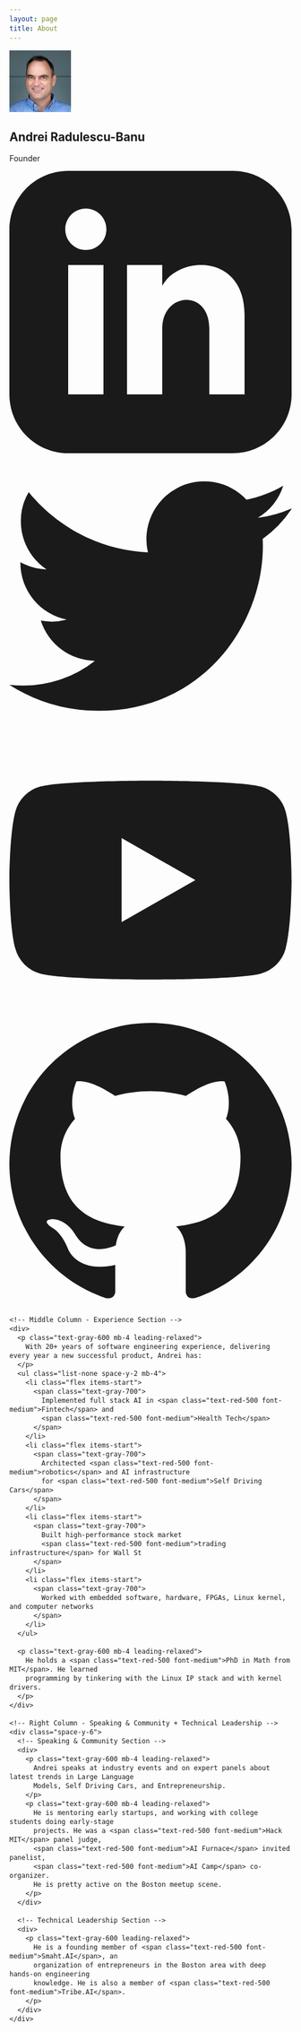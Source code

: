 ```yaml
---
layout: page
title: About
---
```


<div class="bg-white rounded-lg shadow-lg p-8">
  <div class="grid md:grid-cols-3 gap-8 items-start">
    <!-- Left Column - Photo and Name -->
    <div class="text-center md:text-left">
      <div class="w-48 h-48 md:w-64 md:h-64 mx-auto md:mx-0 mb-6 relative">
        <img src="/assets/images/andrei.jpg" alt="Andrei Radulescu-Banu" 
             class="w-full h-full object-cover rounded-full">
      </div>
      <h2 class="text-2xl font-bold text-gray-900 mb-2">Andrei Radulescu-Banu</h2>
      <p class="text-lg text-gray-600 mb-4">Founder</p>
      <!-- Social Links -->
      <div class="flex justify-center md:justify-start space-x-4">
        <a href="https://www.linkedin.com/in/andrei-radulescu-banu" target="_blank" rel="noopener noreferrer" 
           class="text-gray-600 hover:text-blue-600 transition-colors">
          <svg class="w-6 h-6" fill="currentColor" viewBox="0 0 24 24">
            <path d="M19 0h-14c-2.761 0-5 2.239-5 5v14c0 2.761 2.239 5 5 5h14c2.761 0 5-2.239 5-5v-14c0-2.761-2.239-5-5-5zm-11 19h-3v-11h3v11zm-1.5-12.268c-.966 0-1.75-.79-1.75-1.764s.784-1.764 1.75-1.764 1.75.79 1.75 1.764-.783 1.764-1.75 1.764zm13.5 12.268h-3v-5.604c0-3.368-4-3.113-4 0v5.604h-3v-11h3v1.765c1.396-2.586 7-2.777 7 2.476v6.759z"/>
          </svg>
        </a>
        <a href="https://x.com/bitdribble" target="_blank" rel="noopener noreferrer" 
           class="text-gray-600 hover:text-blue-400 transition-colors">
          <svg class="w-6 h-6" fill="currentColor" viewBox="0 0 24 24">
            <path d="M23.953 4.57a10 10 0 01-2.825.775 4.958 4.958 0 002.163-2.723c-.951.555-2.005.959-3.127 1.184a4.92 4.92 0 00-8.384 4.482C7.69 8.095 4.067 6.13 1.64 3.162a4.822 4.822 0 00-.666 2.475c0 1.71.87 3.213 2.188 4.096a4.904 4.904 0 01-2.228-.616v.06a4.923 4.923 0 003.946 4.827 4.996 4.996 0 01-2.212.085 4.936 4.936 0 004.604 3.417 9.867 9.867 0 01-6.102 2.105c-.39 0-.779-.023-1.17-.067a13.995 13.995 0 007.557 2.209c9.053 0 13.998-7.496 13.998-13.985 0-.21 0-.42-.015-.63A9.935 9.935 0 0024 4.59z"/>
          </svg>
        </a>
        <a href="https://www.youtube.com/@AndreiRadulescuBanu" target="_blank" rel="noopener noreferrer" 
           class="text-gray-600 hover:text-red-600 transition-colors">
          <svg class="w-6 h-6" fill="currentColor" viewBox="0 0 24 24">
            <path d="M23.498 6.186a3.016 3.016 0 0 0-2.122-2.136C19.505 3.545 12 3.545 12 3.545s-7.505 0-9.377.505A3.017 3.017 0 0 0 .502 6.186C0 8.07 0 12 0 12s0 3.93.502 5.814a3.016 3.016 0 0 0 2.122 2.136c1.871.505 9.376.505 9.376.505s7.505 0 9.377-.505a3.015 3.015 0 0 0 2.122-2.136C24 15.93 24 12 24 12s0-3.93-.502-5.814zM9.545 15.568V8.432L15.818 12l-6.273 3.568z"/>
          </svg>
        </a>
        <a href="https://github.com/andrei-radulescu-banu" target="_blank" rel="noopener noreferrer" 
           class="text-gray-600 hover:text-gray-900 transition-colors">
          <svg class="w-6 h-6" fill="currentColor" viewBox="0 0 24 24">
            <path d="M12 0c-6.626 0-12 5.373-12 12 0 5.302 3.438 9.8 8.207 11.387.599.111.793-.261.793-.577v-2.234c-3.338.726-4.033-1.416-4.033-1.416-.546-1.387-1.333-1.756-1.333-1.756-1.089-.745.083-.729.083-.729 1.205.084 1.839 1.237 1.839 1.237 1.07 1.834 2.807 1.304 3.492.997.107-.775.418-1.305.762-1.604-2.665-.305-5.467-1.334-5.467-5.931 0-1.311.469-2.381 1.236-3.221-.124-.303-.535-1.524.117-3.176 0 0 1.008-.322 3.301 1.23.957-.266 1.983-.399 3.003-.404 1.02.005 2.047.138 3.006.404 2.291-1.552 3.297-1.23 3.297-1.23.653 1.653.242 2.874.118 3.176.77.84 1.235 1.911 1.235 3.221 0 4.609-2.807 5.624-5.479 5.921.43.372.823 1.102.823 2.222v3.293c0 .319.192.694.801.576 4.765-1.589 8.199-6.086 8.199-11.386 0-6.627-5.373-12-12-12z"/>
          </svg>
        </a>
      </div>
    </div>
    
    <!-- Middle Column - Experience Section -->
    <div>
      <p class="text-gray-600 mb-4 leading-relaxed">
        With 20+ years of software engineering experience, delivering every year a new successful product, Andrei has:
      </p>
      <ul class="list-none space-y-2 mb-4">
        <li class="flex items-start">
          <span class="text-gray-700">
            Implemented full stack AI in <span class="text-red-500 font-medium">Fintech</span> and 
            <span class="text-red-500 font-medium">Health Tech</span>
          </span>
        </li>
        <li class="flex items-start">
          <span class="text-gray-700">
            Architected <span class="text-red-500 font-medium">robotics</span> and AI infrastructure 
            for <span class="text-red-500 font-medium">Self Driving Cars</span>
          </span>
        </li>
        <li class="flex items-start">
          <span class="text-gray-700">
            Built high-performance stock market 
            <span class="text-red-500 font-medium">trading infrastructure</span> for Wall St
          </span>
        </li>
        <li class="flex items-start">
          <span class="text-gray-700">
            Worked with embedded software, hardware, FPGAs, Linux kernel, and computer networks
          </span>
        </li>
      </ul>
      
      <p class="text-gray-600 mb-4 leading-relaxed">
        He holds a <span class="text-red-500 font-medium">PhD in Math from MIT</span>. He learned 
        programming by tinkering with the Linux IP stack and with kernel drivers.
      </p>
    </div>

    <!-- Right Column - Speaking & Community + Technical Leadership -->
    <div class="space-y-6">
      <!-- Speaking & Community Section -->
      <div>
        <p class="text-gray-600 mb-4 leading-relaxed">
          Andrei speaks at industry events and on expert panels about latest trends in Large Language 
          Models, Self Driving Cars, and Entrepreneurship.
        </p>
        <p class="text-gray-600 mb-4 leading-relaxed">
          He is mentoring early startups, and working with college students doing early-stage 
          projects. He was a <span class="text-red-500 font-medium">Hack MIT</span> panel judge, 
          <span class="text-red-500 font-medium">AI Furnace</span> invited panelist, 
          <span class="text-red-500 font-medium">AI Camp</span> co-organizer. 
          He is pretty active on the Boston meetup scene.
        </p>
      </div>

      <!-- Technical Leadership Section -->
      <div>
        <p class="text-gray-600 leading-relaxed">
          He is a founding member of <span class="text-red-500 font-medium">Smaht.AI</span>, an 
          organization of entrepreneurs in the Boston area with deep hands-on engineering 
          knowledge. He is also a member of <span class="text-red-500 font-medium">Tribe.AI</span>. 
        </p>
      </div>
    </div>
  </div>
</div> 
